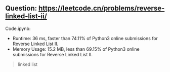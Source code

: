 ## Question: https://leetcode.cn/problems/reverse-linked-list-ii/

Code.ipynb:
* Runtime: 36 ms, faster than 74.11% of Python3 online submissions for Reverse Linked List II.
* Memory Usage: 15.2 MB, less than 69.15% of Python3 online submissions for Reverse Linked List II.
> linked list